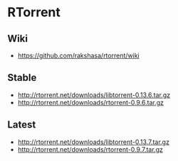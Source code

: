 RTorrent
========

Wiki
----

* https://github.com/rakshasa/rtorrent/wiki

Stable
------

* http://rtorrent.net/downloads/libtorrent-0.13.6.tar.gz
* http://rtorrent.net/downloads/rtorrent-0.9.6.tar.gz

Latest
------

* http://rtorrent.net/downloads/libtorrent-0.13.7.tar.gz
* http://rtorrent.net/downloads/rtorrent-0.9.7.tar.gz
